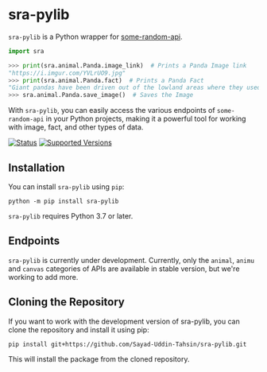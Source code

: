 # sra-pylib
`sra-pylib` is a Python wrapper for [some-random-api](https://some-random-api.ml).

```python
import sra

>>> print(sra.animal.Panda.image_link)  # Prints a Panda Image link
"https://i.imgur.com/YVLrUO9.jpg"
>>> print(sra.animal.Panda.fact)  # Prints a Panda Fact
"Giant pandas have been driven out of the lowland areas where they used to live and now are found only in the Chinese provinces of Sichuan, Gansu, and Shaanxi. The forests in these provinces are very damp and rainy. In one year, a forest may receive up to 50 inches of rain and snow."
>>> sra.animal.Panda.save_image()  # Saves the Image
```
With `sra-pylib`, you can easily access the various endpoints of `some-random-api` in your Python projects, making it a powerful tool for working with image, fact, and other types of data.

[![Status](https://img.shields.io/static/v1?label=Status&message=Stable&color=green)](https://pypi.org/project/sra-pylib) [![Supported Versions](https://img.shields.io/badge/3.7%20%7C%203.8%20%7C%203.9%20%7C%203.10%20%7C%203.11-3670A0?style=flat&logo=python&logoColor=ffdd54&label=Python)](https://python.org)

## Installation
You can install `sra-pylib` using `pip`:
```console
python -m pip install sra-pylib
```
`sra-pylib` requires Python 3.7 or later.

## Endpoints
`sra-pylib` is currently under development. Currently, only the `animal`, `animu` and `canvas` categories of APIs are available in stable version, but we're working to add more.

## Cloning the Repository
If you want to work with the development version of sra-pylib, you can clone the repository and install it using pip:
```console
pip install git+https://github.com/Sayad-Uddin-Tahsin/sra-pylib.git
```
This will install the package from the cloned repository.
